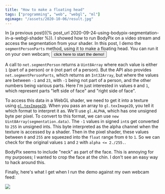 ```yaml
---
title: "How to make a floating head"
tags: ["programming", "web", "webgl", "ml"]
ogimage: "/assets/2020-10-06/result.jpg"
---
```


In [a previous post]({% post_url 2020-09-24-using-bodypix-segmentation-in-a-webgl-shader %}).
I showed how to run BodyPix on a video stream
and access the segmentation from your shader.
In this post, 
I demo the `segmentPersonParts` method,
using it to make a floating head.
You can run it on your own webcam;
<button onclick="main(); this.onclick=null">click here to start the demo!</button>

A call to `net.segmentPerson` returns a `Uint8Array` 
where each value is either `1` (part of a person)
or `0` (not part of a person).
But the API also provides `net.segmentPersonParts`,
which returns an `Int32Array`,
but where the values are between `-1` and `23`,
with `-1` being not part of a person,
and the other numbers being various parts.
Here I'm just interested in values `0` and `1`,
which represent parts "left side of face" and "right side of face".

To access this data in a WebGL shader,
we need to get it into a texture using [`gl.texImage2D`](https://developer.mozilla.org/en-US/docs/Web/API/WebGLRenderingContext/texImage2D).
When you pass an array to `gl.texImage2D`,
you tell it which format to interpret it as.
We'll use `gl.ALPHA`, which has one unsigned byte per pixel.
To convert to this format, we can use `new Uint8Array(segmentation.data)`.
The `-1` values in signed `int`s get converted to `255` in unsigned ints.
This byte interpreted as the alpha channel when the texture is accessed by a shader.
Then in the pixel shader, these values between `0` and `255`
are squeezed into the `float` range from `0` to `1`.
So we can check for the original values `1` and `2` with
`alpha <= 2./255.`.

BodyPix seems to include "neck" as part of the face.
This is annoying for my purposes;
I wanted to crop the face at the chin.
I don't see an easy way to hack around this.

Finally, here's what I get when I run the demo against my own webcam feed:

<img src="{% link assets/2020-10-06/result.jpg %}"/>

<canvas id="display" style="position: fixed; bottom: 0; right: 0;"></canvas>

<script src="https://cdn.jsdelivr.net/npm/@tensorflow/tfjs@2.4"></script>
<script src="https://cdn.jsdelivr.net/npm/@tensorflow-models/body-pix@2.0"></script>
<script id="fragment-shader" type="glsl">
  precision mediump float;
  
  uniform sampler2D frame;
  uniform sampler2D mask;

  uniform float texWidth;
  uniform float texHeight;

  void main(void) {
    vec2 texCoord = vec2(gl_FragCoord.x/texWidth, 1.0 - (gl_FragCoord.y/texHeight));
    //gl_FragColor = texture2D(mask, texCoord);
    gl_FragColor = vec4(texture2D(frame, texCoord).rgb, texture2D(mask, texCoord).a <= 2./255. ? 1. : 0.);
  }
</script>
<video id="webcam" style="display: none;"></video>
<script>
  const webcamVideoEl = document.getElementById('webcam');
  const displayCanvasEl = document.getElementById("display");
  const gl = displayCanvasEl.getContext("webgl", { premultipliedAlpha: false });

  const vs = gl.createShader(gl.VERTEX_SHADER);
  gl.shaderSource(vs, 'attribute vec2 c; void main(void) { gl_Position=vec4(c, 0.0, 1.0); }');
  gl.compileShader(vs);

  const fs = gl.createShader(gl.FRAGMENT_SHADER);
  gl.shaderSource(fs, document.getElementById("fragment-shader").innerText);
  gl.compileShader(fs);
  if (!gl.getShaderParameter(fs, gl.COMPILE_STATUS)) {
    console.error(gl.getShaderInfoLog(fs));
  }

  const prog = gl.createProgram();
  gl.attachShader(prog, vs);
  gl.attachShader(prog, fs);
  gl.linkProgram(prog);
  gl.useProgram(prog);

  const vb = gl.createBuffer();
  gl.bindBuffer(gl.ARRAY_BUFFER, vb);
  gl.bufferData(gl.ARRAY_BUFFER, new Float32Array([ -1,1,  -1,-1,  1,-1,  1,1 ]), gl.STATIC_DRAW);

  const coordLoc = gl.getAttribLocation(prog, 'c');
  gl.vertexAttribPointer(coordLoc, 2, gl.FLOAT, false, 0, 0);
  gl.enableVertexAttribArray(coordLoc);

  gl.activeTexture(gl.TEXTURE0);
  const frame = gl.createTexture();
  gl.bindTexture(gl.TEXTURE_2D, frame);
  gl.texParameteri(gl.TEXTURE_2D, gl.TEXTURE_WRAP_S, gl.CLAMP_TO_EDGE);
  gl.texParameteri(gl.TEXTURE_2D, gl.TEXTURE_WRAP_T, gl.CLAMP_TO_EDGE);
  gl.texParameteri(gl.TEXTURE_2D, gl.TEXTURE_MIN_FILTER, gl.LINEAR);
  
  gl.activeTexture(gl.TEXTURE1);
  const background = gl.createTexture();
  gl.bindTexture(gl.TEXTURE_2D, background);
  gl.texParameteri(gl.TEXTURE_2D, gl.TEXTURE_WRAP_S, gl.CLAMP_TO_EDGE);
  gl.texParameteri(gl.TEXTURE_2D, gl.TEXTURE_WRAP_T, gl.CLAMP_TO_EDGE);
  gl.texParameteri(gl.TEXTURE_2D, gl.TEXTURE_MIN_FILTER, gl.LINEAR);

  const frameTexLoc = gl.getUniformLocation(prog, "frame");
  const maskTexLoc = gl.getUniformLocation(prog, "mask");
  const texWidthLoc = gl.getUniformLocation(prog, "texWidth");
  const texHeightLoc = gl.getUniformLocation(prog, "texHeight");

  async function main() {
    const stream = await navigator.mediaDevices.getUserMedia({ video: { facingMode: 'user' } });
    webcamVideoEl.srcObject = stream;
    webcamVideoEl.play();
    const net = await bodyPix.load({
      architecture: 'MobileNetV1',
      outputStride: 16,
      multiplier: 0.75,
      quantBytes: 2
    });

    function renderLoop(now, metadata) {
      displayCanvasEl.width = metadata.width;
      displayCanvasEl.height = metadata.height;
      gl.viewport(0, 0, metadata.width, metadata.height);
      gl.activeTexture(gl.TEXTURE0);
      gl.texImage2D(gl.TEXTURE_2D, 0, gl.RGB, gl.RGB, gl.UNSIGNED_BYTE, webcamVideoEl);
      gl.uniform1i(frameTexLoc, 0);
      gl.uniform1i(maskTexLoc, 1);
      gl.uniform1f(texWidthLoc, metadata.width);
      gl.uniform1f(texHeightLoc, metadata.height);
      gl.drawArrays(gl.TRIANGLE_FAN, 0, 4);

      webcamVideoEl.requestVideoFrameCallback(renderLoop);
    }
    webcamVideoEl.requestVideoFrameCallback(renderLoop);

    async function segmentLoop(now, metadata) {
      // Work around this bug: https://github.com/tensorflow/tfjs-models/pull/523
      webcamVideoEl.width = metadata.width;
      webcamVideoEl.height = metadata.height;

      const segmentation = await net.segmentPersonParts(webcamVideoEl, { 
        internalResolution: 'medium',  // does make a difference; TODO investigate what precisely this does
        maxDetections: 1,
        segmentationThreshold: 0.7,
        flipHorizontal: false,
        scoreThreshold: 0.2
      });

      const byteData = new Uint8Array(segmentation.data);

      gl.activeTexture(gl.TEXTURE1);
      gl.texImage2D(
        gl.TEXTURE_2D,        // target 
        0,                    // level
        gl.ALPHA,             // internalformat
        segmentation.width,   // width
        segmentation.height,  // height
        0,                    // border, "Must be 0"
        gl.ALPHA,             // format, "must be the same as internalformat"
        gl.UNSIGNED_BYTE,     // type of data below
        byteData     // pixels
      );  

      webcamVideoEl.requestVideoFrameCallback(segmentLoop);
    }
    webcamVideoEl.requestVideoFrameCallback(segmentLoop);
  };
</script>